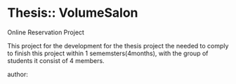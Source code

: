 # Thesis:: VolumeSalon
Online Reservation Project

This project for the development for the thesis project
the needed to comply to finish this project within 1 sememsters(4months),
with the group of students it consist of 4 members.


author: 
